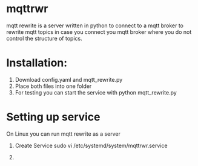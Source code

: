 # mqttrwr
mqtt rewrite is a server written in python to connect to a mqtt broker to rewrite mqtt topics in case you connect you mqtt broker where you do not control the structure of topics. 

# Installation:
1. Download config.yaml and mqtt_rewrite.py
2. Place both files into one folder
3. For testing you can start the service with python mqtt_rewrite.py

# Setting up service 

On Linux you can run mqtt rewrite as a server 

1. Create Service
sudo vi /etc/systemd/system/mqttrwr.service

2.
